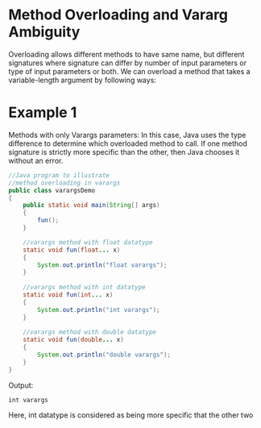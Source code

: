 # Method Overloading and Vararg Ambiguity

Overloading allows different methods to have same name, but different signatures where signature can differ by number of input parameters or type of input parameters or both. We can overload a method that takes a variable-length argument by following ways:

# Example 1
Methods with only Varargs parameters: In this case, Java uses the type difference to determine which overloaded method to call. If one method signature is strictly more specific than the other, then Java chooses it without an error.
```java
//Java program to illustrate
//method overloading in varargs
public class varargsDemo
{
	public static void main(String[] args)
	{
		fun();
	}

	//varargs method with float datatype
	static void fun(float... x)
	{
		System.out.println("float varargs");
	}
	
	//varargs method with int datatype
	static void fun(int... x)
	{
		System.out.println("int varargs");
	}
	
	//varargs method with double datatype
	static void fun(double... x)
	{
		System.out.println("double varargs");
	}
}
```
Output:
```
int varargs
```
Here, int datatype is considered as being more specific that the other two

